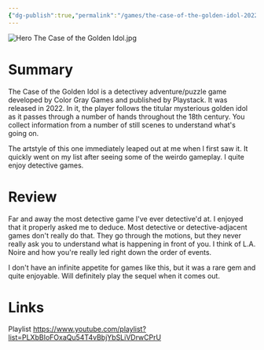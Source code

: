 ```yaml
---
{"dg-publish":true,"permalink":"/games/the-case-of-the-golden-idol-2022/","tags":["games","LP"],"created":"2024-04-08","updated":"2025-06-03"}
---
```



![Hero The Case of the Golden Idol.jpg](/img/user/Attachments/Hero%20The%20Case%20of%20the%20Golden%20Idol.jpg)

# Summary

The Case of the Golden Idol is a detectivey adventure/puzzle game developed by Color Gray Games and published by Playstack. It was released in 2022. In it, the player follows the titular mysterious golden idol as it passes through a number of hands throughout the 18th century. You collect information from a number of still scenes to understand what's going on.

The artstyle of this one immediately leaped out at me when I first saw it. It quickly went on my list after seeing some of the weirdo gameplay. I quite enjoy detective games.

# Review

Far and away the most detective game I've ever detective'd at. I enjoyed that it properly asked me to deduce. Most detective or detective-adjacent games don't really do that. They go through the motions, but they never really ask you to understand what is happening in front of you. I think of L.A. Noire and how you're really led right down the order of events.

I don't have an infinite appetite for games like this, but it was a rare gem and quite enjoyable. Will definitely play the sequel when it comes out.

# Links

Playlist https://www.youtube.com/playlist?list=PLXbBIoFOxaQu54T4vBbjYbSLiVDrwCPrU
